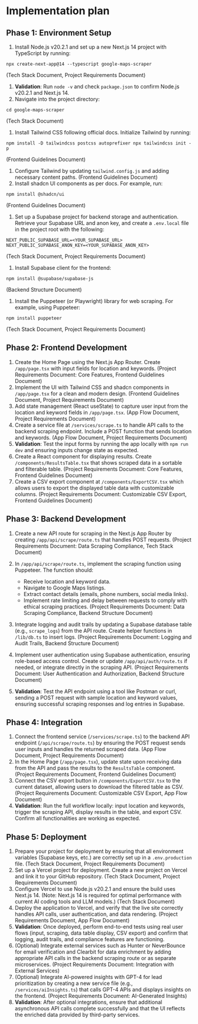 # Implementation plan

## Phase 1: Environment Setup

1.  Install Node.js v20.2.1 and set up a new Next.js 14 project with TypeScript by running:

`npx create-next-app@14 --typescript google-maps-scraper`

(Tech Stack Document, Project Requirements Document)

1.  **Validation**: Run `node -v` and check `package.json` to confirm Node.js v20.2.1 and Next.js 14.
2.  Navigate into the project directory:

`cd google-maps-scraper`

(Tech Stack Document)

1.  Install Tailwind CSS following official docs. Initialize Tailwind by running:

`npm install -D tailwindcss postcss autoprefixer npx tailwindcss init -p`

(Frontend Guidelines Document)

1.  Configure Tailwind by updating `tailwind.config.js` and adding necessary content paths. (Frontend Guidelines Document)
2.  Install shadcn UI components as per docs. For example, run:

`npm install @shadcn/ui`

(Frontend Guidelines Document)

1.  Set up a Supabase project for backend storage and authentication. Retrieve your Supabase URL and anon key, and create a `.env.local` file in the project root with the following:

`NEXT_PUBLIC_SUPABASE_URL=<YOUR_SUPABASE_URL> NEXT_PUBLIC_SUPABASE_ANON_KEY=<YOUR_SUPABASE_ANON_KEY>`

(Tech Stack Document, Project Requirements Document)

1.  Install Supabase client for the frontend:

`npm install @supabase/supabase-js`

(Backend Structure Document)

1.  Install the Puppeteer (or Playwright) library for web scraping. For example, using Puppeteer:

`npm install puppeteer`

(Tech Stack Document, Project Requirements Document)

## Phase 2: Frontend Development

1.  Create the Home Page using the Next.js App Router. Create `/app/page.tsx` with input fields for location and keywords. (Project Requirements Document: Core Features, Frontend Guidelines Document)
2.  Implement the UI with Tailwind CSS and shadcn components in `/app/page.tsx` for a clean and modern design. (Frontend Guidelines Document, Project Requirements Document)
3.  Add state management (React useState) to capture user input from the location and keyword fields in `/app/page.tsx`. (App Flow Document, Project Requirements Document)
4.  Create a service file at `/services/scrape.ts` to handle API calls to the backend scraping endpoint. Include a POST function that sends location and keywords. (App Flow Document, Project Requirements Document)
5.  **Validation**: Test the input forms by running the app locally with `npm run dev` and ensuring inputs change state as expected.
6.  Create a React component for displaying results. Create `/components/ResultsTable.tsx` that shows scraped data in a sortable and filterable table. (Project Requirements Document: Core Features, Frontend Guidelines Document)
7.  Create a CSV export component at `/components/ExportCSV.tsx` which allows users to export the displayed table data with customizable columns. (Project Requirements Document: Customizable CSV Export, Frontend Guidelines Document)

## Phase 3: Backend Development

1.  Create a new API route for scraping in the Next.js App Router by creating `/app/api/scrape/route.ts` that handles POST requests. (Project Requirements Document: Data Scraping Compliance, Tech Stack Document)

2.  In `/app/api/scrape/route.ts`, implement the scraping function using Puppeteer. The function should:

    *   Receive location and keyword data.
    *   Navigate to Google Maps listings.
    *   Extract contact details (emails, phone numbers, social media links).
    *   Implement rate limiting and delay between requests to comply with ethical scraping practices. (Project Requirements Document: Data Scraping Compliance, Backend Structure Document)

3.  Integrate logging and audit trails by updating a Supabase database table (e.g., `scrape_logs`) from the API route. Create helper functions in `/lib/db.ts` to insert logs. (Project Requirements Document: Logging and Audit Trails, Backend Structure Document)

4.  Implement user authentication using Supabase authentication, ensuring role-based access control. Create or update `/app/api/auth/route.ts` if needed, or integrate directly in the scraping API. (Project Requirements Document: User Authentication and Authorization, Backend Structure Document)

5.  **Validation**: Test the API endpoint using a tool like Postman or curl, sending a POST request with sample location and keyword values, ensuring successful scraping responses and log entries in Supabase.

## Phase 4: Integration

1.  Connect the frontend service (`/services/scrape.ts`) to the backend API endpoint (`/api/scrape/route.ts`) by ensuring the POST request sends user inputs and handles the returned scraped data. (App Flow Document, Project Requirements Document)
2.  In the Home Page (`/app/page.tsx`), update state upon receiving data from the API and pass the results to the `ResultsTable` component. (Project Requirements Document, Frontend Guidelines Document)
3.  Connect the CSV export button in `/components/ExportCSV.tsx` to the current dataset, allowing users to download the filtered table as CSV. (Project Requirements Document: Customizable CSV Export, App Flow Document)
4.  **Validation**: Run the full workflow locally: input location and keywords, trigger the scraping API, display results in the table, and export CSV. Confirm all functionalities are working as expected.

## Phase 5: Deployment

1.  Prepare your project for deployment by ensuring that all environment variables (Supabase keys, etc.) are correctly set up in a `.env.production` file. (Tech Stack Document, Project Requirements Document)
2.  Set up a Vercel project for deployment. Create a new project on Vercel and link it to your GitHub repository. (Tech Stack Document, Project Requirements Document)
3.  Configure Vercel to use Node.js v20.2.1 and ensure the build uses Next.js 14. (Note: Next.js 14 is required for optimal performance with current AI coding tools and LLM models.) (Tech Stack Document)
4.  Deploy the application to Vercel, and verify that the live site correctly handles API calls, user authentication, and data rendering. (Project Requirements Document, App Flow Document)
5.  **Validation**: Once deployed, perform end-to-end tests using real user flows (input, scraping, data table display, CSV export) and confirm that logging, audit trails, and compliance features are functioning.
6.  (Optional) Integrate external services such as Hunter or NeverBounce for email verification and Clearbit for data enrichment by adding appropriate API calls in the backend scraping route or as separate microservices. (Project Requirements Document: Integration with External Services)
7.  (Optional) Integrate AI-powered insights with GPT-4 for lead prioritization by creating a new service file (e.g., `/services/aiInsights.ts`) that calls GPT-4 APIs and displays insights on the frontend. (Project Requirements Document: AI-Generated Insights)
8.  **Validation**: After optional integrations, ensure that additional asynchronous API calls complete successfully and that the UI reflects the enriched data provided by third-party services.
